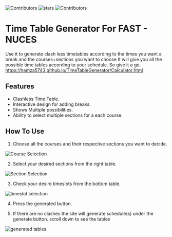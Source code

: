![Contributors](https://img.shields.io/github/contributors/Hamza5743/TimeTableGenerator.svg?style=flat-square) ![stars](https://img.shields.io/github/stars/Hamza5743/TimeTableGenerator.svg?style=flat-square) ![Contributors](https://img.shields.io/github/watchers/Hamza5743/TimeTableGenerator.svg?style=flat-square) 

# Time Table Generator For FAST - NUCES

Use it to generate clash less timetables according to the times you want a break and the courses+sections you want to choose It will give you all the possible time tables according to your schedule. So give it a go. https://hamza5743.github.io/TimeTableGenerator/Calculator.html

## Features
- Clashless Time Table.
- Interactive design for adding breaks.
- Shows Multiple possibilities.
- Ability to select multiple sections for a each course.

## How To Use

1. Choose all the courses and their respective sections you want to decide. 

![Course Selection](https://i.imgur.com/dLb3bn6.png)

2. Select your desired sections from the right table.

![Section Selection](https://i.imgur.com/S8GzxPb.png)

3. Check your desire timeslots from the bottom table.

![timeslot selection](https://i.imgur.com/yr5YRy8.png)

4. Press the generated button.

5. If there are no clashes the site will generate schedule(s) under the generate button. scroll down to see the tables

![generated tables](https://i.imgur.com/AcENv4K.png)
